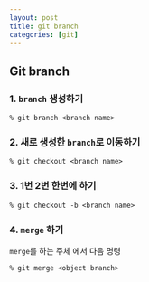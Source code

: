 ```yaml
---
layout: post
title: git branch
categories: [git]
---
```


## Git branch

### 1. `branch` 생성하기

```
% git branch <branch name>
```

### 2. 새로 생성한 `branch`로 이동하기

```
% git checkout <branch name>
```

### 3. 1번 2번 한번에 하기

```
% git checkout -b <branch name>
```

### 4. `merge` 하기

`merge`를 하는 주체 에서 다음 명령

```
% git merge <object branch>
```


